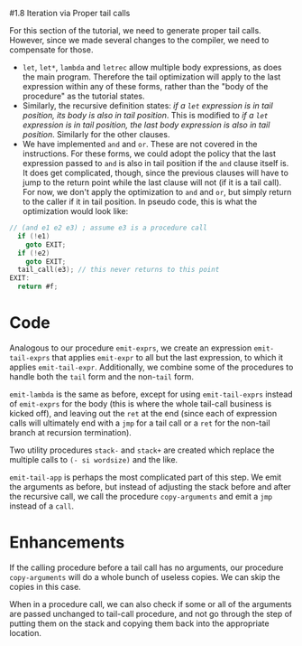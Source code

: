#1.8 Iteration via Proper tail calls

For this section of the tutorial, we need to generate proper tail calls.
However, since we made several changes to the compiler, we need to compensate
for those.
* `let`, `let*`, `lambda` and `letrec` allow multiple body expressions, as
  does the main program. Therefore the tail optimization will apply to the
  last expression within any of these forms, rather than the "body of the
  procedure" as the tutorial states.
* Similarly, the recursive definition states: *if a `let` expression is in
  tail position, its body is also in tail position*. This is modified to
  *if a `let` expression is in tail position, the last body expression is also
  in tail position*. Similarly for the other clauses.
* We have implemented `and` and `or`. These are not covered in the
  instructions. For these forms, we could adopt the policy that the last
  expression passed to `and` is also in tail position if the `and` clause
  itself is. It does get complicated, though, since the previous clauses will
  have to jump to the return point while the last clause will not (if it is a
  tail call). For now, we don't apply the optimization to `and` and `or`, but
  simply return to the caller if it in tail position. In pseudo code, this is
  what the optimization would look like:
```C
// (and e1 e2 e3) ; assume e3 is a procedure call
  if (!e1)
    goto EXIT;
  if (!e2)
    goto EXIT;
  tail_call(e3); // this never returns to this point
EXIT:
  return #f;
```

# Code
Analogous to our procedure `emit-exprs`, we create an expression
`emit-tail-exprs` that applies `emit-expr` to all but the last expression, to
which it applies `emit-tail-expr`. Additionally, we combine some of the
procedures to handle both the `tail` form and the non-`tail` form.

`emit-lambda` is the same as before, except for using `emit-tail-exprs`
instead of `emit-exprs` for the body (this is where the whole tail-call
business is kicked off), and leaving out the `ret` at the end (since each of
expression calls will ultimately end with a `jmp` for a tail call or a `ret`
for the non-tail branch at recursion termination).

Two utility procedures `stack-` and `stack+` are created which replace the
multiple calls to `(- si wordsize)` and the like.

`emit-tail-app` is perhaps the most complicated part of this step. We emit the
arguments as before, but instead of adjusting the stack before and after the
recursive call, we call the procedure `copy-arguments` and emit a `jmp`
instead of a `call`.

# Enhancements
If the calling procedure before a tail call has no arguments, our procedure
`copy-arguments` will do a whole bunch of useless copies. We can skip the
copies in this case.

When in a procedure call, we can also check if some or all of the arguments are
passed unchanged to tail-call procedure, and not go through the step of putting
them on the stack and copying them back into the appropriate location.
